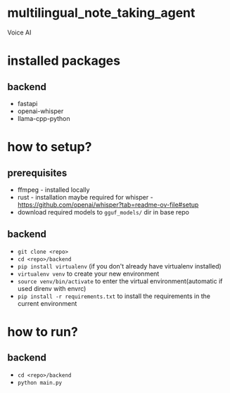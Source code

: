 # multilingual_note_taking_agent
Voice AI

# installed packages

## backend
- fastapi
- openai-whisper
- llama-cpp-python

# how to setup?

## prerequisites
- ffmpeg - installed locally
- rust - installation maybe required for whisper - https://github.com/openai/whisper?tab=readme-ov-file#setup
- download required models to `gguf_models/` dir in base repo

## backend
- `git clone <repo>`
- `cd <repo>/backend`
- `pip install virtualenv` (if you don't already have virtualenv installed)
- `virtualenv venv` to create your new environment
- `source venv/bin/activate` to enter the virtual environment(automatic if used direnv with envrc)
- `pip install -r requirements.txt` to install the requirements in the current environment

# how to run?

## backend
- `cd <repo>/backend`
- `python main.py`
